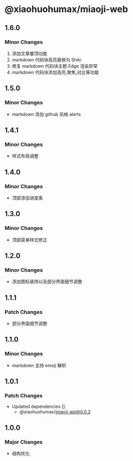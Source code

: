 # @xiaohuohumax/miaoji-web

## 1.6.0

### Minor Changes

1. 添加文章置顶功能
2. markdown 代码块高亮替换为 Shiki
3. 修复 markdown 代码块主题 Edge 渲染异常
4. markdown 代码块添加高亮,聚焦,对比等功能

## 1.5.0

### Minor Changes

- markdown 添加 github 风格 alerts

## 1.4.1

### Minor Changes

- 样式布局调整

## 1.4.0

### Minor Changes

- 顶部添加进度条

## 1.3.0

### Minor Changes

- 顶部菜单样式修正

## 1.2.0

### Minor Changes

- 添加图标装饰以及部分界面细节调整

## 1.1.1

### Patch Changes

- 部分界面细节调整

## 1.1.0

### Minor Changes

- markdown 支持 emoji 解析

## 1.0.1

### Patch Changes

- Updated dependencies []:
  - @xiaohuohumax/miaoji-api@0.0.2

## 1.0.0

### Major Changes

- 结构优化
